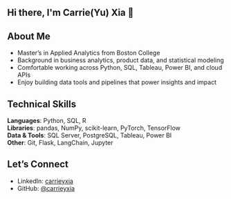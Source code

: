 ## Hi there, I'm Carrie(Yu) Xia 👋

## About Me

- Master’s in Applied Analytics from Boston College
- Background in business analytics, product data, and statistical modeling
- Comfortable working across Python, SQL, Tableau, Power BI, and cloud APIs
- Enjoy building data tools and pipelines that power insights and impact

## Technical Skills
**Languages**: Python, SQL, R  
**Libraries**: pandas, NumPy, scikit-learn, PyTorch, TensorFlow  
**Data & Tools**: SQL Server, PostgreSQL, Tableau, Power BI  
**Other**: Git, Flask, LangChain, Jupyter

## Let’s Connect
- LinkedIn: [carrieyxia](https://www.linkedin.com/in/carrieyxia/)
- GitHub: [@carrieyxia](https://github.com/carrieyxia)

<!--
**carrieyxia/carrieyxia** is a ✨ _special_ ✨ repository because its `README.md` (this file) appears on your GitHub profile.

Here are some ideas to get you started:

- 🔭 I’m currently working on ...
- 🌱 I’m currently learning ...
- 👯 I’m looking to collaborate on ...
- 🤔 I’m looking for help with ...
- 💬 Ask me about ...
- 📫 How to reach me: ...
- 😄 Pronouns: ...
- ⚡ Fun fact: ...
-->
